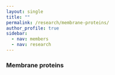 ```yaml
---
layout: single
title: ""
permalink: /research/membrane-proteins/
author_profile: true
sidebar:
  - nav: members
  - nav: research
---
```


### Membrane proteins
